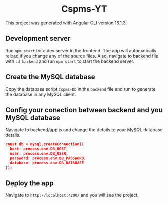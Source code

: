 <h1 align="center">Cspms-YT</h1>

<p>
  This project was generated with Angular CLI version 16.1.3.
</p>

## Development server

Run `npm start` for a dev server in the frontend. The app will automatically reload if you change any of the source files. Also, navigate to backend file with `cd backend` and run `npm start` to start the backend server.

## Create the  MySQL database

Copy the database script `Cspms-Db` in the `backend` file and run to generate the database in any MySQL client.

## Config your conection between backend and you MySQL database
Navigate to backend/app.js and change the details to your MySQL database details.
```json
const db = mysql.createConnection({
  host: process.env.DB_HOST,
  user: process.env.DB_USER,
  password: process.env.DB_PASSWORD,
  database: process.env.DB_DATABASE
});
```
## Deploy the app

Navigate to `http://localhost:4200/` and you will see the project.

